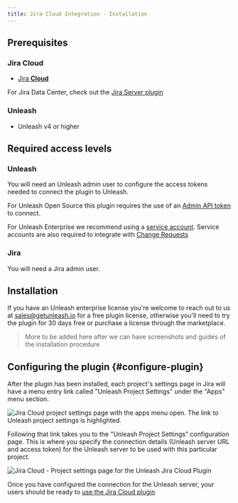```yaml
---
title: Jira Cloud Integration - Installation
---
```


## Prerequisites

### Jira Cloud

- [Jira **Cloud**](https://www.atlassian.com/software/jira)

For Jira Data Center, check out the [Jira Server plugin](jira-server-plugin-installation.md)

### Unleash

- Unleash v4 or higher

## Required access levels

### Unleash

You will need an Unleash admin user to configure the access tokens needed to connect the plugin to Unleash.

For Unleash Open Source this plugin requires the use of an [Admin API token](../api-tokens-and-client-keys.mdx) to connect.

For Unleash Enterprise we recommend using a [service account](../service-accounts.md). Service accounts are also required to integrate with [Change Requests](../change-requests.md)

### Jira

You will need a Jira admin user.

## Installation

If you have an Unleash enterprise license you're welcome to reach out to us at sales@getunleash.io for a free plugin license, otherwise you'll need to try the plugin for 30 days free or purchase a license through the marketplace.

> More to be added here after we can have screenshots and guides of the installation procedure

## Configuring the plugin {#configure-plugin}

After the plugin has been installed, each project's settings page in Jira will have a menu entry link called "Unleash Project Settings" under the "Apps" menu section.

![Jira Cloud project settings page with the apps menu open. The link to Unleash project settings is highlighted.](/img/jira-cloud-project-settings-link.png)

Following that link takes you to the "Unleash Project Settings" configuration page. This is where you specify the connection details (Unleash server URL and access token) for the Unleash server to be used with this particular project.

![Jira Cloud - Project settings page for the Unleash Jira Cloud Plugin](/img/jira-cloud-project-settings.png)

Once you have configured the connection for the Unleash server, your users should be ready to [use the Jira Cloud plugin](jira-cloud-plugin-usage)
